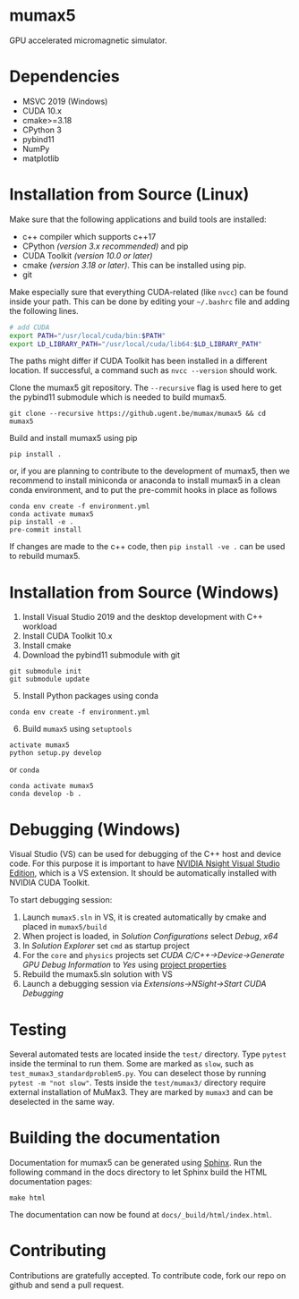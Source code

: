 # mumax5
GPU accelerated micromagnetic simulator.

# Dependencies

* MSVC 2019 (Windows)
* CUDA 10.x
* cmake>=3.18
* CPython 3
* pybind11
* NumPy
* matplotlib

# Installation from Source (Linux)

Make sure that the following applications and build tools are installed:
* c++ compiler which supports c++17
* CPython *(version 3.x recommended)* and pip 
* CUDA Toolkit *(version 10.0 or later)*
* cmake *(version 3.18 or later)*. This can be installed using pip.
* git

Make especially sure that everything CUDA-related (like `nvcc`) can be found inside your path. This can be done by editing your `~/.bashrc` file and adding the following lines.
```bash
# add CUDA
export PATH="/usr/local/cuda/bin:$PATH"
export LD_LIBRARY_PATH="/usr/local/cuda/lib64:$LD_LIBRARY_PATH"
```
The paths might differ if CUDA Toolkit has been installed in a different location. If successful, a command such as `nvcc --version` should work.

Clone the mumax5 git repository. The `--recursive` flag is used here to get the pybind11 submodule which is needed to build mumax5.
```
git clone --recursive https://github.ugent.be/mumax/mumax5 && cd mumax5
```
Build and install mumax5 using pip
```
pip install .
```
or, if you are planning to contribute to the development of mumax5, then we recommend to install miniconda or anaconda to install mumax5 in a clean conda environment, and to put the pre-commit hooks in place as follows
```
conda env create -f environment.yml
conda activate mumax5
pip install -e .
pre-commit install
```
If changes are made to the c++ code, then `pip install -ve .` can be used to rebuild mumax5.

# Installation from Source (Windows)

1. Install Visual Studio 2019 and the desktop development with C++ workload
2. Install CUDA Toolkit 10.x
3. Install cmake
4. Download the pybind11 submodule with git
```
git submodule init
git submodule update
```
5. Install Python packages using conda
```
conda env create -f environment.yml
```
6. Build `mumax5` using `setuptools`
```
activate mumax5
python setup.py develop
```
or `conda`
```
conda activate mumax5
conda develop -b .
```

# Debugging (Windows)

Visual Studio (VS) can be used for debugging of the C++ host and device code. For this purpose it is important to have [NVIDIA Nsight Visual Studio Edition](https://docs.nvidia.com/gameworks/index.html#developertools/desktop/nsight/nvidia_nsight.htm), which is a VS extension. It should be automatically installed with NVIDIA CUDA Toolkit.

To start debugging session:

1. Launch `mumax5.sln` in VS, it is created automatically by cmake and placed in `mumax5/build`
2. When project is loaded, in *Solution Configurations* select *Debug*, *x64*
3. In *Solution Explorer* set `cmd` as startup project
4. For the `core` and `physics` projects set *CUDA C/C++->Device->Generate GPU Debug Information* to *Yes* using [project properties](https://docs.nvidia.com/nsight-visual-studio-edition/2020.2/cuda-build-run/index.html)
5. Rebuild the mumax5.sln solution with VS
6. Launch a debugging session via *Extensions->NSight->Start CUDA Debugging*


# Testing

Several automated tests are located inside the `test/` directory. Type `pytest` inside the terminal to run them. Some are marked as `slow`, such as `test_mumax3_standardproblem5.py`. You can deselect those by running `pytest -m "not slow"`. Tests inside the `test/mumax3/` directory require external installation of MuMax3. They are marked by `mumax3` and can be deselected in the same way.

# Building the documentation

Documentation for mumax5 can be generated using [Sphinx](https://www.sphinx-doc.org). Run the following command in the docs directory to let Sphinx build the HTML documentation pages:
```
make html
```
The documentation can now be found at `docs/_build/html/index.html`.

# Contributing
Contributions are gratefully accepted. To contribute code, fork our repo on github and send a pull request.
